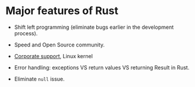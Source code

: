 # Major features of Rust

* Shift left programming (eliminate bugs earlier in the development process).

* Speed and Open Source community.

* [Corporate support](https://foundation.rust-lang.org/members/), Linux kernel

* Error handling: exceptions VS return values VS returning Result in Rust.
* Eliminate `null` issue.


